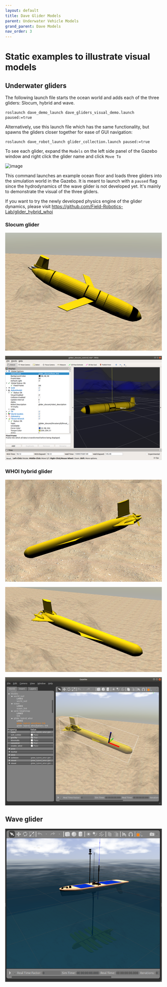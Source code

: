 ```yaml
---
layout: default
title: Dave Glider Models
parent: Underwater Vehicle Models
grand_parent: Dave Models
nav_order: 3
---
```


# Static examples to illustrate visual models

## Underwater gliders

The following launch file starts the ocean world and adds each of the three gliders: Slocum, hybrid and wave.

```
roslaunch dave_demo_launch dave_gliders_visual_demo.launch paused:=true
```

Alternatively, use this launch file which has the same functionality, but spawns the gliders closer together for ease of GUI navigation:

```
roslaunch dave_robot_launch glider_collection.launch paused:=true
```


To see each glider, expand the `Models` on the left side panel of the Gazebo window and right click the glider name and click `Move To`

![image](https://user-images.githubusercontent.com/7955120/139202251-cf9d9000-3b84-4502-bd56-912ec8eff33e.png)

This command launches an example ocean floor and loads three gliders into the simulation world in the Gazebo. It is meant to launch with a `paused` flag since the hydrodynamics of the wave glider is not developed yet. It's mainly to demonstrate the visual of the three gliders.

If you want to try the newly developed physics engine of the glider dynamics, please visit https://github.com/Field-Robotics-Lab/glider_hybrid_whoi

### Slocum glider

![slocum_gazebo](../images/slocum_gazebo.png)

![slocum_rviz](../images/slocum_rviz.png)


### WHOI hybrid glider

![hybrid_glider](../images/hybrid_glider.png)

![hybrid_glider2](../images/hybrid_glider2.png)

![hybrid_glider_frames](../images/hybrid_glider_frames.png)


## Wave glider

![wave_glider](../images/wave_glider.png)


